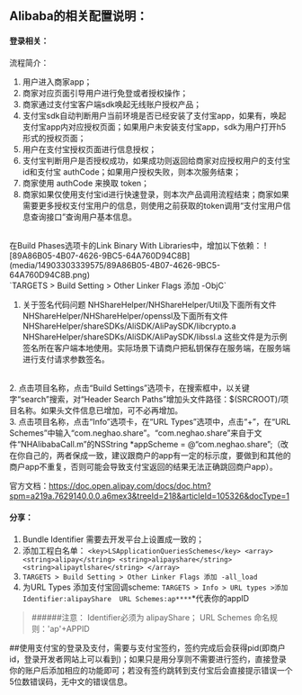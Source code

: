 ## Alibaba的相关配置说明：
#### 登录相关：
流程简介：

1. 用户进入商家app；
2. 商家对应页面引导用户进行免登或者授权操作；
3. 商家通过支付宝客户端sdk唤起无线账户授权产品；
4. 支付宝sdk自动判断用户当前环境是否已经安装了支付宝app，如果有，唤起支付宝app内对应授权页面；如果用户未安装支付宝app，sdk为用户打开h5形式的授权页面；
5. 用户在支付宝授权页面进行信息授权；
6. 支付宝判断用户是否授权成功，如果成功则返回给商家对应授权用户的支付宝id和支付宝 authCode；如果用户授权失败，则本次服务结束；
7. 商家使用 authCode 来换取 token；
8. 商家如果仅使用支付宝id进行快速登录，则本次产品调用流程结束；商家如果需要更多授权支付宝用户的信息，则使用之前获取的token调用“支付宝用户信息查询接口”查询用户基本信息。
<br/>
在Build Phases选项卡的Link Binary With Libraries中，增加以下依赖：
![89A86B05-4B07-4626-9BC5-64A760D94C8B](media/14903303339575/89A86B05-4B07-4626-9BC5-64A760D94C8B.png)
<br/>
`TARGETS > Build Setting > Other Linker Flags 添加 -ObjC`
<br/>

1. 关于签名代码问题
NHShareHelper/NHShareHelper/Util及下面所有文件
NHShareHelper/NHShareHelper/openssl及下面所有文件
NHShareHelper/shareSDKs/AliSDK/AliPaySDK/libcrypto.a
NHShareHelper/shareSDKs/AliSDK/AliPaySDK/libssl.a
这些文件是为示例签名所在客户端本地使用。实际场景下请商户把私钥保存在服务端，在服务端进行支付请求参数签名。
<br/>
2. 点击项目名称，点击“Build Settings”选项卡，在搜索框中，以关键字“search”搜索，对“Header Search Paths”增加头文件路径：$(SRCROOT)/项目名称。如果头文件信息已增加，可不必再增加。
<br/>
3. 点击项目名称，点击“Info”选项卡，在“URL Types”选项中，点击“+”，在“URL Schemes”中输入“com.neghao.share”。“com.neghao.share”来自于文件“NHAlibabaCall.m”的NSString *appScheme = @“com.neghao.share”;（改在你自己的，两者保成一致，建议跟商户的app有一定的标示度，要做到和其他的商户app不重复，否则可能会导致支付宝返回的结果无法正确跳回商户app）。


官方文档：https://doc.open.alipay.com/docs/doc.htm?spm=a219a.7629140.0.0.a6mex3&treeId=218&articleId=105326&docType=1


#### 分享：

1. Bundle Identifier 需要去开发平台上设置成一致的；
2. 添加工程白名单：
`
<key>LSApplicationQueriesSchemes</key>
	<array>
		<string>alipay</string>
		<string>alipayshare</string>
		<string>alipaytlshare</string>
	</array>
`
3. `TARGETS > Build Setting > Other Linker Flags 添加 -all_load`
4. 为URL Types 添加支付宝回调scheme:
`TARGETS > Info > URL types >添加 Identifier:alipayShare  URL Schemes:ap****`*代表你的appID

> ######注意： 
Identifier必须为 alipayShare；
URL Schemes 命名规则：'ap'+APPID


##使用支付宝的登录及支付，需要与支付宝签约，签约完成后会获得pid(即商户id，登录开发者网站上可以看到)；如果只是用分享则不需要进行签约，直接登录你的账户后添加相应的功能即可；若没有签约跳转到支付宝后会直接提示错误一个5位数错误码，无中文的错误信息。


